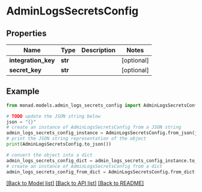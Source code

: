 # AdminLogsSecretsConfig


## Properties

Name | Type | Description | Notes
------------ | ------------- | ------------- | -------------
**integration_key** | **str** |  | [optional] 
**secret_key** | **str** |  | [optional] 

## Example

```python
from monad.models.admin_logs_secrets_config import AdminLogsSecretsConfig

# TODO update the JSON string below
json = "{}"
# create an instance of AdminLogsSecretsConfig from a JSON string
admin_logs_secrets_config_instance = AdminLogsSecretsConfig.from_json(json)
# print the JSON string representation of the object
print(AdminLogsSecretsConfig.to_json())

# convert the object into a dict
admin_logs_secrets_config_dict = admin_logs_secrets_config_instance.to_dict()
# create an instance of AdminLogsSecretsConfig from a dict
admin_logs_secrets_config_from_dict = AdminLogsSecretsConfig.from_dict(admin_logs_secrets_config_dict)
```
[[Back to Model list]](../README.md#documentation-for-models) [[Back to API list]](../README.md#documentation-for-api-endpoints) [[Back to README]](../README.md)


